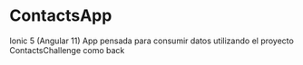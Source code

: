 # ContactsApp
Ionic 5 (Angular 11) App pensada para consumir datos utilizando el proyecto ContactsChallenge como back

